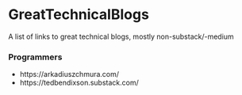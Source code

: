 # GreatTechnicalBlogs
A list of links to great technical blogs, mostly non-substack/-medium


<h3> Programmers </h3>
<ul>
  <li>https://arkadiuszchmura.com/</li>
  <li>https://tedbendixson.substack.com/</li>
</ul>
